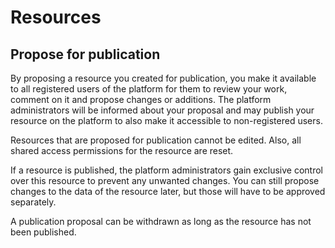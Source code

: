 # Resources

## Propose for publication

By proposing a resource you created for publication, you make it available to all registered users of the platform for them to review your work, comment on it and propose changes or additions. The platform administrators will be informed about your proposal and may publish your resource on the platform to also make it accessible to non-registered users.

Resources that are proposed for publication cannot be edited. Also, all shared access permissions for the resource are reset.

If a resource is published, the platform administrators gain exclusive control over this resource to prevent any unwanted changes. You can still propose changes to the data of the resource later, but those will have to be approved separately.

A publication proposal can be withdrawn as long as the resource has not been published.
